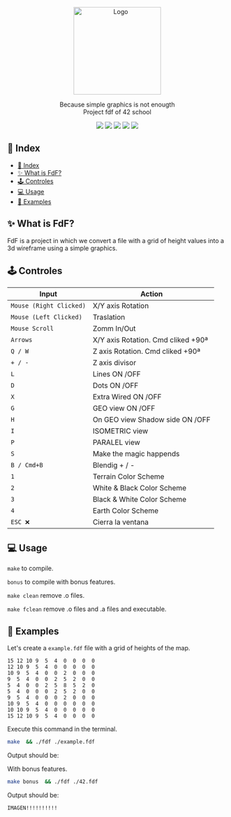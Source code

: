 <p align="center">
  <a>
    <img src="https://upload.wikimedia.org/wikipedia/commons/thumb/8/8d/42_Logo.svg/1200px-42_Logo.svg.png" alt="Logo" width="200" height="200">
  </a>

  <p align="center">
    Because simple graphics is not enougth<br>
    Project fdf of 42 school
    <br />
	</p>
</p>

<p align="center">
  <img src="https://img.shields.io/badge/Makefile-8A2BE2">
  <img src="https://img.shields.io/badge/C-4682B4">
  <img src="https://img.shields.io/badge/Shell-2E8B57">
  <img src="https://img.shields.io/badge/Gcc-00FF00">
  <img src="https://img.shields.io/badge/AppKit-2E8B57">
  
</p>

## &#x1F4CC; Index 
- [📌 Index](#-index)
- [✨ What is FdF?](#-what-is-fdf)
- [🕹 Controles](#-controles)
- [💻 Usage](#-usage)
- [📖 Examples](#-examples)

## &#x2728; What is FdF?

FdF is a project in which we convert a file with a grid of height values into a 3d wireframe using a simple graphics.
			
## 🕹 Controles

|Input|Action|
|---|---|
|`Mouse (Right Clicked)`| X/Y axis Rotation|
|`Mouse (Left Clicked)`| Traslation|
|`Mouse Scroll`| Zomm In/Out|
|`Arrows`| X/Y axis Rotation. Cmd cliked +90ª|
|`Q / W`| Z axis Rotation. Cmd cliked +90ª|
|`+ / -`| Z axis divisor|
|`L`| Lines ON /OFF|
|`D`| Dots ON /OFF|
|`X`| Extra Wired ON /OFF|
|`G`| GEO view ON /OFF|
|`H`| On GEO view Shadow side ON /OFF|
|`I`| ISOMETRIC view |
|`P`| PARALEL view |
|`S`| Make the magic happends |
|`B / Cmd+B`| Blendig + / -|
|`1`| Terrain Color Scheme|
|`2`| White & Black Color Scheme|
|`3`| Black & White Color Scheme|
|`4`| Earth Color Scheme|
|`ESC ❌`|Cierra la ventana|

## &#x1F4BB; Usage

`make` to compile.

`bonus` to compile with bonus features.

`make clean` remove .o files.

`make fclean` remove .o files and .a files and executable.

## &#x1F4D6; Examples

Let's create a ``example.fdf`` file with a grid of heights of the map.

```
15 12 10 9  5  4  0  0  0  0
12 10 9  5  4  0  0  0  0  0
10 9  5  4  0  0  2  0  0  0
9  5  4  0  0  2  5  2  0  0
5  4  0  0  2  5  8  5  2  0
5  4  0  0  0  2  5  2  0  0
9  5  4  0  0  0  2  0  0  0
10 9  5  4  0  0  0  0  0  0
10 10 9  5  4  0  0  0  0  0
15 12 10 9  5  4  0  0  0  0
```
Execute this command in the terminal.

```bash
make  && ./fdf ./example.fdf 
```
Output should be:


With bonus features.
```bash
make bonus  && ./fdf ./42.fdf 
```
Output should be:
```
IMAGEN!!!!!!!!!!
```


